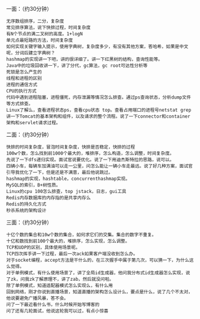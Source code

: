 一面：（约30分钟）

    无序数组排序，二分，复杂度
    常见排序算法，说下快排过程，时间复杂度
    有N个节点的满二叉树的高度。1+logN
    单元点最短路的方法，时间复杂度
    如何实现关键字输入提示，使用字典树，复杂度多少，有没有其他方案，答哈希，如果是中文呢，分词后建立字典树？
    hashmap的实现讲一下吧，讲的很详细了。讲一下红黑树的结构，查询性能等。
    Java中的垃圾回收讲一下，讲了分代，gc算法，gc root可达性分析等
    死锁是怎么产生的
    线程和进程的区别
    进程的通信方式
    CPU的执行方式
    代码中遇到进程阻塞，进程僵死，内存泄漏等情况怎么排查。通过ps查询状态，分析dump文件等方式排查。
    Linux了解么，查看进程状态ps，查看cpu状态 top。查看占用端口的进程号netstat grep
    讲一下Tomcat的基本架构和组件，以及请求的整个流程。说了一下connector和container架构和servlet请求过程。

二面：（约30分钟）

    快排的时间复杂度，冒泡时间复杂度，快排是否稳定，快排的过程
    100w个数，怎么找到前1000个最大的，堆排序，怎么构造，怎么调整，时间复杂度。
    先说了一下dfs递归实现。面试官说要优化。说了一下用迪杰斯特拉的思路，说可以。
    四辆小车，每辆车加满油可以走一公里，问怎么能让一辆小车走最远。说了好几种方案，面试官引导我优化了一下，但是还是不满意，最后他说跳过。
    hashmap的实现，hashtable，concurrenthashmap实现。
    MySQL的索引，B+树性质。
    Linux的cpu 100怎么排查，top jstack，日志，gui工具
    Redis内存数据库的内存指的是共享内存么
    Redis的持久化方式
    秒杀系统的架构设计

三面：（约30分钟）

    十亿个数的集合和10w个数的集合，如何求它们的交集。集合的数字不重复。
    十亿和数找到前100个最大的，堆排序，怎么实现，怎么调整。
    TCP和UDP的区别，具体使用场景呢。
    TCP四次挥手讲一下过程，最后一次ack如果客户端没收到怎么办。
    对于socket编程，accept方法是干什么的，在三次握手中属于第几次，可以猜一下，为什么这么觉得。
    对于单例模式，有什么使用场景了，讲了全局id生成器，他问我分布式id生成器怎么实现，说了zk，问我zk了解原理不，讲了zab，然后就没问啦。
    除了单例模式，知道适配器模式怎么实现么，有什么用
    回到网络，刚才你说到直播场景，知道直播的架构怎么设计么，要点是什么，说了几个不太对，他说要避免广播风暴，答不会。
    问了一下最近看什么书，什么时候开始写博客的
    问了还有几轮面试，他说这轮我可以过，有点小惊喜
